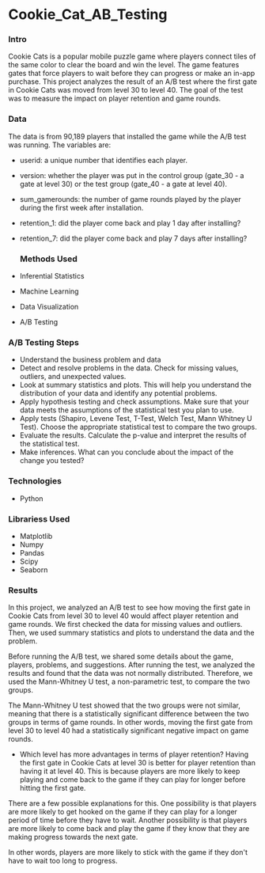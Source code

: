 # Cookie_Cat_AB_Testing


### Intro
Cookie Cats is a popular mobile puzzle game where players connect tiles of the same color to clear the board and win the level. The game features gates that force players to wait before they can progress or make an in-app purchase.
This project analyzes the result of an A/B test where the first gate in Cookie Cats was moved from level 30 to level 40. The goal of the test was to measure the impact on player retention and game rounds.

### Data
The data is from 90,189 players that installed the game while the A/B test was running. The variables are:
* userid: a unique number that identifies each player.
* version: whether the player was put in the control group (gate_30 - a gate at level 30) or the test group (gate_40 - a gate at level 40).
* sum_gamerounds: the number of game rounds played by the player during the first week after installation.
* retention_1: did the player come back and play 1 day after installing?
* retention_7: did the player come back and play 7 days after installing?

  ### Methods Used
* Inferential Statistics
* Machine Learning
* Data Visualization
* A/B Testing

### A/B Testing Steps

* Understand the business problem and data
* Detect and resolve problems in the data. Check for missing values, outliers, and unexpected values.
* Look at summary statistics and plots. This will help you understand the distribution of your data and identify any potential problems.
* Apply hypothesis testing and check assumptions. Make sure that your data meets the assumptions of the statistical test you plan to use.
* Apply tests (Shapiro, Levene Test, T-Test, Welch Test, Mann Whitney U Test). Choose the appropriate statistical test to compare the two groups.
* Evaluate the results. Calculate the p-value and interpret the results of the statistical test.
* Make inferences. What can you conclude about the impact of the change you tested?

### Technologies
* Python

### Librariess Used
* Matplotlib
* Numpy
* Pandas
* Scipy
* Seaborn

### Results
In this project, we analyzed an A/B test to see how moving the first gate in Cookie Cats from level 30 to level 40 would affect player retention and game rounds. We first checked the data for missing values and outliers. Then, we used summary statistics and plots to understand the data and the problem.

Before running the A/B test, we shared some details about the game, players, problems, and suggestions. After running the test, we analyzed the results and found that the data was not normally distributed. Therefore, we used the Mann-Whitney U test, a non-parametric test, to compare the two groups.

The Mann-Whitney U test showed that the two groups were not similar, meaning that there is a statistically significant difference between the two groups in terms of game rounds. In other words, moving the first gate from level 30 to level 40 had a statistically significant negative impact on game rounds.


* Which level has more advantages in terms of player retention?
Having the first gate in Cookie Cats at level 30 is better for player retention than having it at level 40. This is because players are more likely to keep playing and come back to the game if they can play for longer before hitting the first gate.

There are a few possible explanations for this. One possibility is that players are more likely to get hooked on the game if they can play for a longer period of time before they have to wait. Another possibility is that players are more likely to come back and play the game if they know that they are making progress towards the next gate.

In other words, players are more likely to stick with the game if they don't have to wait too long to progress.
